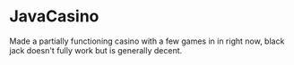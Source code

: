 # JavaCasino
Made a partially functioning casino with a few games in in right now, black jack doesn't fully work but is generally decent.

